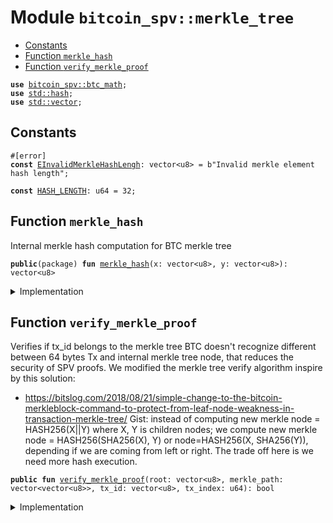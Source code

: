 
<a name="bitcoin_spv_merkle_tree"></a>

# Module `bitcoin_spv::merkle_tree`



-  [Constants](#@Constants_0)
-  [Function `merkle_hash`](#bitcoin_spv_merkle_tree_merkle_hash)
-  [Function `verify_merkle_proof`](#bitcoin_spv_merkle_tree_verify_merkle_proof)


<pre><code><b>use</b> <a href="../bitcoin_spv/btc_math.md#bitcoin_spv_btc_math">bitcoin_spv::btc_math</a>;
<b>use</b> <a href="../dependencies/std/hash.md#std_hash">std::hash</a>;
<b>use</b> <a href="../dependencies/std/vector.md#std_vector">std::vector</a>;
</code></pre>



<a name="@Constants_0"></a>

## Constants


<a name="bitcoin_spv_merkle_tree_EInvalidMerkleHashLengh"></a>



<pre><code>#[error]
<b>const</b> <a href="../bitcoin_spv/merkle_tree.md#bitcoin_spv_merkle_tree_EInvalidMerkleHashLengh">EInvalidMerkleHashLengh</a>: vector&lt;u8&gt; = b"Invalid merkle element hash length";
</code></pre>



<a name="bitcoin_spv_merkle_tree_HASH_LENGTH"></a>



<pre><code><b>const</b> <a href="../bitcoin_spv/merkle_tree.md#bitcoin_spv_merkle_tree_HASH_LENGTH">HASH_LENGTH</a>: u64 = 32;
</code></pre>



<a name="bitcoin_spv_merkle_tree_merkle_hash"></a>

## Function `merkle_hash`

Internal merkle hash computation for BTC merkle tree


<pre><code><b>public</b>(package) <b>fun</b> <a href="../bitcoin_spv/merkle_tree.md#bitcoin_spv_merkle_tree_merkle_hash">merkle_hash</a>(x: vector&lt;u8&gt;, y: vector&lt;u8&gt;): vector&lt;u8&gt;
</code></pre>



<details>
<summary>Implementation</summary>


<pre><code><b>public</b>(package) <b>fun</b> <a href="../bitcoin_spv/merkle_tree.md#bitcoin_spv_merkle_tree_merkle_hash">merkle_hash</a>(x: vector&lt;u8&gt;, y: vector&lt;u8&gt;): vector&lt;u8&gt; {
    <b>let</b> <b>mut</b> z = x;
    z.append(y);
    btc_hash(z)
}
</code></pre>



</details>

<a name="bitcoin_spv_merkle_tree_verify_merkle_proof"></a>

## Function `verify_merkle_proof`

Verifies if tx_id belongs to the merkle tree
BTC doesn't recognize different between 64 bytes Tx and internal merkle tree node, that reduces the security of SPV proofs.
We modified the merkle tree verify algorithm inspire by this solution:
- https://bitslog.com/2018/08/21/simple-change-to-the-bitcoin-merkleblock-command-to-protect-from-leaf-node-weakness-in-transaction-merkle-tree/
Gist: instead of computing new merkle node = HASH256(X||Y) where X, Y is children nodes;
we compute new merkle node = HASH256(SHA256(X), Y) or node=HASH256(X, SHA256(Y)),
depending if we are coming from left or right.
The trade off here is we need more hash execution.


<pre><code><b>public</b> <b>fun</b> <a href="../bitcoin_spv/merkle_tree.md#bitcoin_spv_merkle_tree_verify_merkle_proof">verify_merkle_proof</a>(root: vector&lt;u8&gt;, merkle_path: vector&lt;vector&lt;u8&gt;&gt;, tx_id: vector&lt;u8&gt;, tx_index: u64): bool
</code></pre>



<details>
<summary>Implementation</summary>


<pre><code><b>public</b> <b>fun</b> <a href="../bitcoin_spv/merkle_tree.md#bitcoin_spv_merkle_tree_verify_merkle_proof">verify_merkle_proof</a>(
    root: vector&lt;u8&gt;,
    merkle_path: vector&lt;vector&lt;u8&gt;&gt;,
    tx_id: vector&lt;u8&gt;,
    tx_index: u64,
): bool {
    <b>assert</b>!(root.length() == <a href="../bitcoin_spv/merkle_tree.md#bitcoin_spv_merkle_tree_HASH_LENGTH">HASH_LENGTH</a>, <a href="../bitcoin_spv/merkle_tree.md#bitcoin_spv_merkle_tree_EInvalidMerkleHashLengh">EInvalidMerkleHashLengh</a>);
    <b>assert</b>!(tx_id.length() == <a href="../bitcoin_spv/merkle_tree.md#bitcoin_spv_merkle_tree_HASH_LENGTH">HASH_LENGTH</a>, <a href="../bitcoin_spv/merkle_tree.md#bitcoin_spv_merkle_tree_EInvalidMerkleHashLengh">EInvalidMerkleHashLengh</a>);
    <b>let</b> <b>mut</b> index = tx_index;
    <b>let</b> merkle_root = merkle_path.fold!(tx_id, |child_hash, merkle_value| {
        <b>assert</b>!(merkle_value.length() == <a href="../bitcoin_spv/merkle_tree.md#bitcoin_spv_merkle_tree_HASH_LENGTH">HASH_LENGTH</a>, <a href="../bitcoin_spv/merkle_tree.md#bitcoin_spv_merkle_tree_EInvalidMerkleHashLengh">EInvalidMerkleHashLengh</a>);
        <b>let</b> h = sha2_256(merkle_value);
        <b>let</b> parent_hash = <b>if</b> (index % 2 == 1) {
            <a href="../bitcoin_spv/merkle_tree.md#bitcoin_spv_merkle_tree_merkle_hash">merkle_hash</a>(h, child_hash)
        } <b>else</b> {
            <a href="../bitcoin_spv/merkle_tree.md#bitcoin_spv_merkle_tree_merkle_hash">merkle_hash</a>(child_hash, h)
        };
        index = index &gt;&gt; 1;
        parent_hash
    });
    merkle_root == root
}
</code></pre>



</details>
